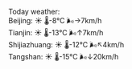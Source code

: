Today weather:  
Beijing: ☀️   🌡️-8°C 🌬️→7km/h  
Tianjin: ☀️   🌡️-13°C 🌬️↑7km/h  
Shijiazhuang: ☀️   🌡️-12°C 🌬️↖4km/h  
Tangshan: ☀️   🌡️-15°C 🌬️↓20km/h  
